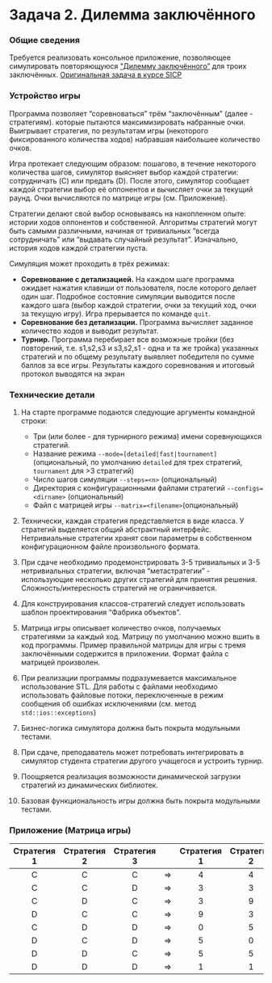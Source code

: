 # Задача 2. Дилемма заключённого

### Общие сведения
Требуется реализовать консольное приложение, позволяющее симулировать повторяющуюся ["Дилемму заключённого”](http://en.wikipedia.org/wiki/Prisoner's_dilemma) для троих заключённых. [Оригинальная задача в курсе SICP](https://github.com/yangchenyun/learning-sicp/blob/master/practices/assignments/06.prisoner-s-dilemma/ps4prs.pdf )

### Устройство игры
Программа позволяет “соревноваться”  трём “заключённым” (далее - стратегиям). которые пытаются максимизировать набранные очки. Выигрывает стратегия, по результатам игры (некоторого фиксированного количества ходов) набравшая наибольшее количество очков.

Игра протекает следующим образом: пошагово, в течение некоторого количества шагов, симулятор выясняет выбор каждой стратегии: сотрудничать (C) или предать (D). После этого, симулятор сообщает каждой стратегии выбор её оппонентов и вычисляет очки за текущий раунд. Очки вычисляются по матрице игры (см. Приложение).

Стратегии делают свой выбор основываясь на накопленном опыте: истории ходов оппонентов и собственной. Алгоритмы стратегий могут быть самыми различными, начиная от тривиальных “всегда сотрудничать” или “выдавать случайный результат”. Изначально, история ходов каждой стратегии пуста.

Симуляция может проходить в трёх режимах:
+ <b>Соревнование с детализацией.</b> На каждом шаге программа ожидает нажатия клавиши от пользователя, после которого делает один шаг. Подробное состояние симуляции выводится после каждого шага (выбор каждой стратегии, очки за текущий ход, очки за текущую игру).
Игра прерывается по команде `quit`.
+ <b>Соревнование без детализации.</b> Программа вычисляет заданное количество ходов и выводит результат.
+ <b>Турнир.</b> Программа перебирает все возможные тройки (без повторений, т.е. s1,s2,s3 и s3,s2,s1 - одна и та же тройка) указанных стратегий и по общему результату выявляет победителя по сумме баллов за все игры. Результаты каждого соревнования и итоговый протокол выводятся на экран 

### Технические детали
1. На старте программе подаются следующие аргументы командной строки:
   + Три (или более - для турнирного режима) имени соревнующихся стратегий.
   + Название режима `--mode=[detailed|fast|tournament]` (опциональный, по умолчанию `detailed` для трех стратегий, `tournament` для >3 стратегий)
   + Число шагов симуляции `--steps=<n>` (опциональный)
   + Директория с конфигурационными файлами стратегий `--configs=<dirname>` (опциональный)
   + Файл с матрицей игры `--matrix=<filename>`(опциональный)

1. Технически, каждая стратегия представляется в виде класса. У стратегий выделяется общий абстрактный интерфейс. Нетривиальные стратегии хранят свои параметры в собственном конфигурационном файле произвольного формата. 

1. При сдаче необходимо продемонстрировать 3-5 тривиальных и 3-5 нетривиальных стратегии, включая “метастратегии” - использующие несколько других стратегий для принятия решения. Сложность/интересность стратегий не ограничивается.

1. Для конструирования классов-стратегий следует использовать шаблон проектирования “Фабрика объектов”.

1. Матрица игры описывает количество очков, получаемых стратегиями за каждый ход. Матрицу по умолчанию можно вшить в код программы. Пример правильной матрицы для игры с тремя заключёнными содержится в приложении. Формат файла с матрицей произволен.

1. При реализации программы подразумевается максимальное использование STL. Для работы с файлами необходимо использовать файловые потоки, переключенные в режим сообщения об ошибках исключениями (см. метод `std::ios::exceptions`)

1. Бизнес-логика симулятора должна быть покрыта модульными тестами.

1. При сдаче, преподаватель может потребовать интегрировать в симулятор студента стратегии другого учащегося и устроить турнир. 

1. Поощряется реализация возможности динамической загрузки стратегий из динамических библиотек.

1. Базовая функциональность игры должна быть покрыта модульными тестами.

### Приложение (Матрица игры)


|Стратегия 1|Стратегия 2|Стратегия 3|     |Стратегия 1|Стратегия 2|Стратегия 3|
|   :---:   |   :---:   |   :---:   |:---:|   :---:   |   :---:   |   :---:   |
|     C     |     C     |     C     |  ⇒  |     4     |     4     |     4     |
|     C     |     C     |     D     |  ⇒  |     3     |     3     |     9     |
|     C     |     D     |     C     |  ⇒  |     3     |     9     |     3     |
|     D     |     C     |     C     |  ⇒  |     9     |     3     |     3     |
|     C     |     D     |     D     |  ⇒  |     0     |     5     |     5     |
|     D     |     C     |     D     |  ⇒  |     5     |     0     |     5     |
|     D     |     D     |     C     |  ⇒  |     5     |     5     |     0     |
|     D     |     D     |     D     |  ⇒  |     1     |     1     |     1     |
